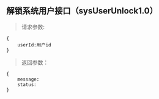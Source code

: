 解锁系统用户接口（sysUserUnlock1.0）
-----------------------------
>请求参数:

    {
        userId:用户id
    }

>返回参数：

	{
	    message:
        status:
	}
